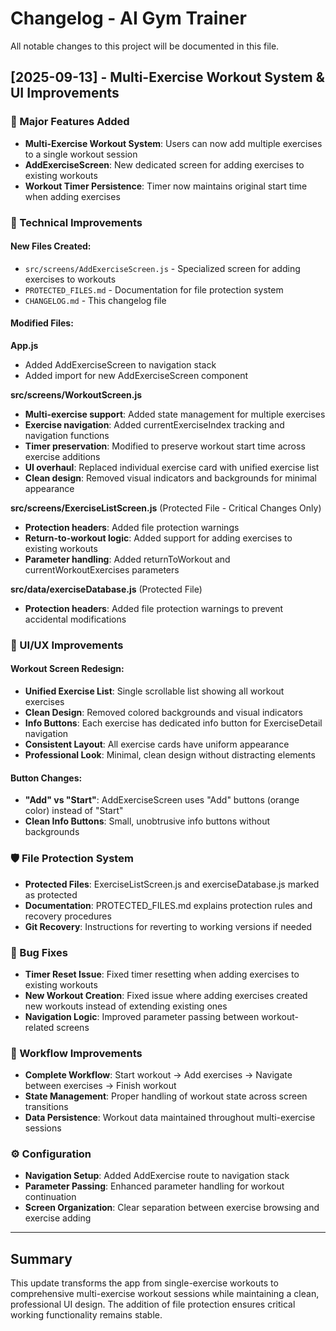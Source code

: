 # Changelog - AI Gym Trainer

All notable changes to this project will be documented in this file.

## [2025-09-13] - Multi-Exercise Workout System & UI Improvements

### 🎯 Major Features Added
- **Multi-Exercise Workout System**: Users can now add multiple exercises to a single workout session
- **AddExerciseScreen**: New dedicated screen for adding exercises to existing workouts
- **Workout Timer Persistence**: Timer now maintains original start time when adding exercises

### 🔧 Technical Improvements

#### New Files Created:
- `src/screens/AddExerciseScreen.js` - Specialized screen for adding exercises to workouts
- `PROTECTED_FILES.md` - Documentation for file protection system
- `CHANGELOG.md` - This changelog file

#### Modified Files:

**App.js**
- Added AddExerciseScreen to navigation stack
- Added import for new AddExerciseScreen component

**src/screens/WorkoutScreen.js**
- **Multi-exercise support**: Added state management for multiple exercises
- **Exercise navigation**: Added currentExerciseIndex tracking and navigation functions
- **Timer preservation**: Modified to preserve workout start time across exercise additions
- **UI overhaul**: Replaced individual exercise card with unified exercise list
- **Clean design**: Removed visual indicators and backgrounds for minimal appearance

**src/screens/ExerciseListScreen.js** (Protected File - Critical Changes Only)
- **Protection headers**: Added file protection warnings
- **Return-to-workout logic**: Added support for adding exercises to existing workouts
- **Parameter handling**: Added returnToWorkout and currentWorkoutExercises parameters

**src/data/exerciseDatabase.js** (Protected File)
- **Protection headers**: Added file protection warnings to prevent accidental modifications

### 🎨 UI/UX Improvements

#### Workout Screen Redesign:
- **Unified Exercise List**: Single scrollable list showing all workout exercises
- **Clean Design**: Removed colored backgrounds and visual indicators
- **Info Buttons**: Each exercise has dedicated info button for ExerciseDetail navigation
- **Consistent Layout**: All exercise cards have uniform appearance
- **Professional Look**: Minimal, clean design without distracting elements

#### Button Changes:
- **"Add" vs "Start"**: AddExerciseScreen uses "Add" buttons (orange color) instead of "Start"
- **Clean Info Buttons**: Small, unobtrusive info buttons without backgrounds

### 🛡️ File Protection System
- **Protected Files**: ExerciseListScreen.js and exerciseDatabase.js marked as protected
- **Documentation**: PROTECTED_FILES.md explains protection rules and recovery procedures
- **Git Recovery**: Instructions for reverting to working versions if needed

### 🐛 Bug Fixes
- **Timer Reset Issue**: Fixed timer resetting when adding exercises to existing workouts
- **New Workout Creation**: Fixed issue where adding exercises created new workouts instead of extending existing ones
- **Navigation Logic**: Improved parameter passing between workout-related screens

### 🔄 Workflow Improvements
- **Complete Workflow**: Start workout → Add exercises → Navigate between exercises → Finish workout
- **State Management**: Proper handling of workout state across screen transitions
- **Data Persistence**: Workout data maintained throughout multi-exercise sessions

### ⚙️ Configuration
- **Navigation Setup**: Added AddExercise route to navigation stack
- **Parameter Passing**: Enhanced parameter handling for workout continuation
- **Screen Organization**: Clear separation between exercise browsing and exercise adding

---

## Summary
This update transforms the app from single-exercise workouts to comprehensive multi-exercise workout sessions while maintaining a clean, professional UI design. The addition of file protection ensures critical working functionality remains stable.